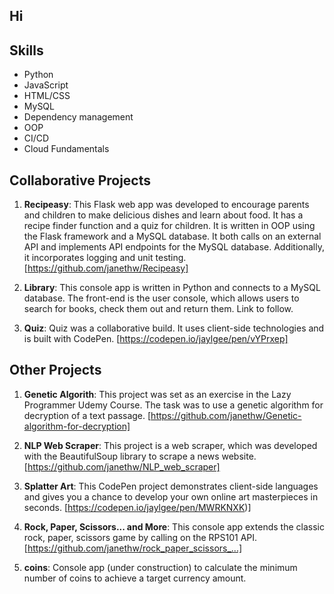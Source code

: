 ## Hi

## Skills
- Python
- JavaScript
- HTML/CSS
- MySQL
- Dependency management
- OOP
- CI/CD
- Cloud Fundamentals

## Collaborative Projects

1. **Recipeasy**: This Flask web app was developed to encourage parents and children to make delicious dishes and learn about food. It has a recipe finder function and a quiz for children. It is written in OOP using the Flask framework and a MySQL database. It both calls on an external API and implements API endpoints for the MySQL database. Additionally, it incorporates logging and unit testing. [https://github.com/janethw/Recipeasy]

2. **Library**: This console app is written in Python and connects to a MySQL database. The front-end is the user console, which allows users to search for books, check them out and return them. Link to follow.

3. **Quiz**: Quiz was a collaborative build. It uses client-side technologies and is built with CodePen. [https://codepen.io/jaylgee/pen/vYPrxep]

## Other Projects

1. **Genetic Algorith**: This project was set as an exercise in the Lazy Programmer Udemy Course. The task was to use a genetic algorithm for decryption of a text passage. [https://github.com/janethw/Genetic-algorithm-for-decryption]

2. **NLP Web Scraper**: This project is a web scraper, which was developed with the BeautifulSoup library to scrape a news website. [https://github.com/janethw/NLP_web_scraper]

3. **Splatter Art**: This CodePen project demonstrates client-side languages and gives you a chance to develop your own online art masterpieces in seconds. [https://codepen.io/jaylgee/pen/MWRKNXK)]

4. **Rock, Paper, Scissors... and More**: This console app extends the classic rock, paper, scissors game by calling on the RPS101 API. [https://github.com/janethw/rock_paper_scissors_...]

5. **coins**: Console app (under construction) to calculate the minimum number of coins to achieve a target currency amount.
<!--
**janethw/janethw** is a ✨ _special_ ✨ repository because its `README.md` (this file) appears on your GitHub profile.

Here are some ideas to get you started:

- 🔭 I’m currently working on ...
- 🌱 I’m currently learning ...
- 👯 I’m looking to collaborate on ...
- 🤔 I’m looking for help with ...
- 💬 Ask me about ...
- 📫 How to reach me: ...
- 😄 Pronouns: ...
- ⚡ Fun fact: ...
-->
